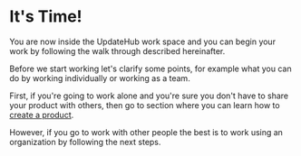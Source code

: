 # It's Time!

You are now inside the UpdateHub work space and you can begin your work by following the walk through described hereinafter.

Before we start working let's clarify some points, for example what you can do by working individually or working as a team.

First, if you're going to work alone and you're sure you don't have to share your product with others, then go to section where you can learn how to [create a product](../../updatehub-cloud/creatingproduct.md).

However, if you go to work with other people the best is to work using an organization by following the next steps.

